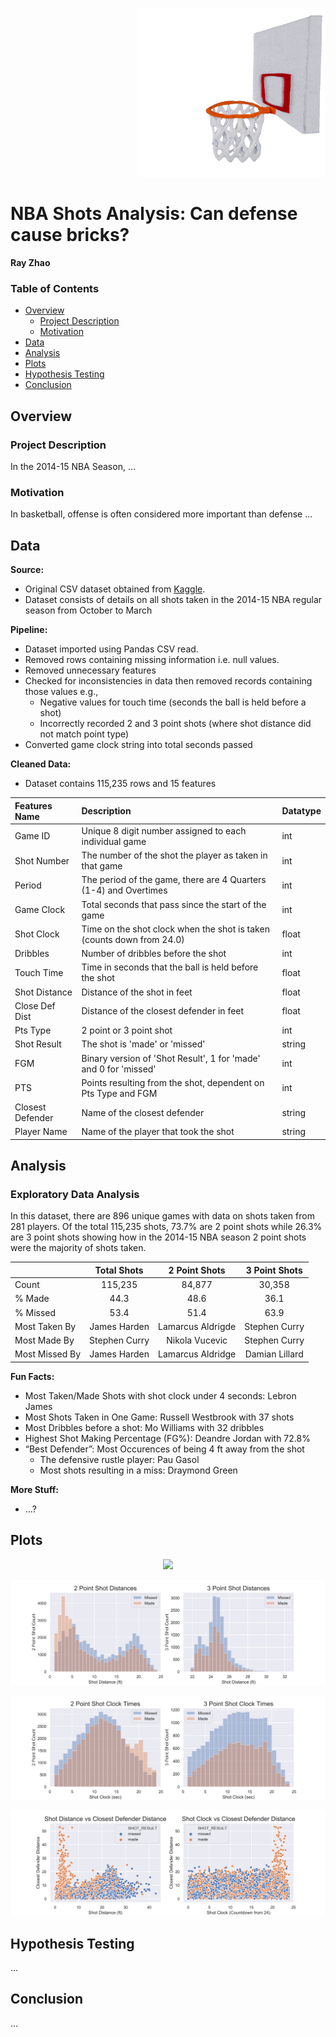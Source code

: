 <p align="right">
<img src="images/bricks.gif" width="300" height="270">
</p>

# NBA Shots Analysis: Can defense cause bricks?
**Ray Zhao**

### Table of Contents

* [Overview](#overview)
    * [Project Description](#description)
    * [Motivation](#Motivation)
* [Data](#data)
* [Analysis](#analysis)
* [Plots](#plots)
* [Hypothesis Testing](#testing)
* [Conclusion](#conclusion)

<a name="overview"></a>
## Overview

### Project Description

In the 2014-15 NBA Season, ...

### Motivation

In basketball, offense is often considered more important than defense ...


<a name="data"></a>
## Data

**Source:**
* Original CSV dataset obtained from [Kaggle](https://www.kaggle.com/dansbecker/nba-shot-logs). 
* Dataset consists of details on all shots taken in the 2014-15 NBA regular season from October to March

**Pipeline:**
* Dataset imported using Pandas CSV read.
* Removed rows containing missing information i.e. null values.
* Removed unnecessary features
* Checked for inconsistencies in data then removed records containing those values e.g.,
    * Negative values for touch time (seconds the ball is held before a shot)
    * Incorrectly recorded 2 and 3 point shots (where shot distance did not match point type)
* Converted game clock string into total seconds passed

**Cleaned Data:**
* Dataset contains 115,235 rows and 15 features

| Features Name    | Description                                                           | Datatype |
|:-----------------|:----------------------------------------------------------------------|----------|
| Game ID          | Unique 8 digit number assigned to each individual game                | int      |
| Shot Number      | The number of the shot the player as taken in that game               | int      |
| Period           | The period of the game, there are 4 Quarters (1-4) and Overtimes      | int      |
| Game Clock       | Total seconds that pass since the start of the game                   | int      |
| Shot Clock       | Time on the shot clock when the shot is taken (counts down from 24.0) | float    |
| Dribbles         | Number of dribbles before the shot                                    | int      |
| Touch Time       | Time in seconds that the ball is held before the shot                 | float    |
| Shot Distance    | Distance of the shot in feet                                          | float    |
| Close Def Dist   | Distance of the closest defender in feet                              | float    |
| Pts Type         | 2 point or 3 point shot                                               | int      |
| Shot Result      | The shot is 'made' or 'missed'                                        | string   |
| FGM              | Binary version of 'Shot Result', 1 for 'made' and 0 for 'missed'      | int      |
| PTS              | Points resulting from the shot, dependent on Pts Type and FGM         | int      |
| Closest Defender | Name of the closest defender                                          | string   |
| Player Name      | Name of the player that took the shot                                 | string   |


<a name="analysis"></a>
## Analysis

### Exploratory Data Analysis

In this dataset, there are 896 unique games with data on shots taken from 281 players. Of the total 115,235 shots, 73.7% are 2 point shots while 26.3% are 3 point shots showing how in the 2014-15 NBA season 2 point shots were the majority of shots taken.

|                | Total Shots   |   2 Point Shots   |  3 Point Shots |
|:---------------|:-------------:|:-----------------:|:--------------:|
| Count          | 115,235       |       84,877      |         30,358 |
| % Made         | 44.3          | 48.6              | 36.1           |
| % Missed       | 53.4          | 51.4              | 63.9           |
| Most Taken By  | James Harden  | Lamarcus Aldrigde |  Stephen Curry |
| Most Made By   | Stephen Curry |   Nikola Vucevic  |  Stephen Curry |
| Most Missed By | James Harden  | Lamarcus Aldridge | Damian Lillard |

**Fun Facts:**
* Most Taken/Made Shots with shot clock under 4 seconds: Lebron James
* Most Shots Taken in One Game: Russell Westbrook with 37 shots
* Most Dribbles before a shot: Mo Williams with 32 dribbles
* Highest Shot Making Percentage (FG%): Deandre Jordan with 72.8%
* “Best Defender”: Most Occurences of being 4 ft away from the shot
    * The defensive rustle player: Pau Gasol
    * Most shots resulting in a miss: Draymond Green

**More Stuff:**
* ...?

<a name="plots"></a>
## Plots

<p align='center'>
<img src="images/dribbletime.png"> 
</p>



<p align='center'>
<img src="images/shotdisthist.png"> 
</p>

<p align='center'>
<img src="images/shotclockhist.png"> 
</p>

<p align='center'>
<img src="images/defdistscatter.png"> 
</p>


<a name="testing"></a>
## Hypothesis Testing

...


<a name="conclusion"></a>
## Conclusion

...
